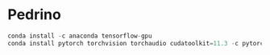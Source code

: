# Pedrino

```python
conda install -c anaconda tensorflow-gpu
conda install pytorch torchvision torchaudio cudatoolkit=11.3 -c pytorch
```
